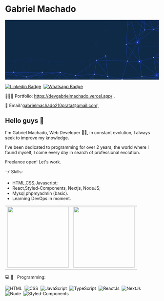 # Gabriel Machado



<svg xmlns="http://www.w3.org/2000/svg" version="1.1" xmlns:xlink="http://www.w3.org/1999/xlink" xmlns:svgjs="http://svgjs.com/svgjs" width="1440" height="560" preserveAspectRatio="none" viewBox="0 0 1440 560">
    <g mask="url(&quot;#SvgjsMask1000&quot;)" fill="none">
        <rect width="1440" height="560" x="0" y="0" fill="#0e2a47"></rect>
        <path d="M-54.93 394.78L-54.93 394.78" stroke="#132e65" stroke-width="1.5"></path>
        <path d="M-54.93 394.78L-90.02 513.57" stroke="#132e65" stroke-width="1.5"></path>
        <path d="M-54.93 394.78L98.93 384.87" stroke="#132e65" stroke-width="1.5"></path>
        <path d="M-54.93 394.78L91 547.94" stroke="#132e65" stroke-width="1.5"></path>
        <path d="M-54.93 394.78L220.31 497.7" stroke="#132e65" stroke-width="1.5"></path>
        <path d="M-54.93 394.78L243.09 359.2" stroke="#132e65" stroke-width="1.5"></path>
        <path d="M-54.93 394.78L-106.46 694.95" stroke="#132e65" stroke-width="1.5"></path>
        <path d="M-90.02 513.57L-90.02 513.57" stroke="#132e65" stroke-width="1.5"></path>
        <path d="M-90.02 513.57L-106.46 694.95" stroke="#132e65" stroke-width="1.5"></path>
        <path d="M-90.02 513.57L91 547.94" stroke="#132e65" stroke-width="1.5"></path>
        <path d="M-90.02 513.57L98.93 384.87" stroke="#132e65" stroke-width="1.5"></path>
        <path d="M-90.02 513.57L220.31 497.7" stroke="#132e65" stroke-width="1.5"></path>
        <path d="M-90.02 513.57L193.55 712.44" stroke="#132e65" stroke-width="1.5"></path>
        <path d="M-106.46 694.95L-106.46 694.95" stroke="#132e65" stroke-width="1.5"></path>
        <path d="M-106.46 694.95L91 547.94" stroke="#132e65" stroke-width="1.5"></path>
        <path d="M-106.46 694.95L193.55 712.44" stroke="#132e65" stroke-width="1.5"></path>
        <path d="M-106.46 694.95L98.93 384.87" stroke="#132e65" stroke-width="1.5"></path>
        <path d="M98.93 384.87L98.93 384.87" stroke="#132e65" stroke-width="1.5"></path>
        <path d="M98.93 384.87L243.09 359.2" stroke="#132e65" stroke-width="1.5"></path>
        <path d="M98.93 384.87L91 547.94" stroke="#132e65" stroke-width="1.5"></path>
        <path d="M98.93 384.87L220.31 497.7" stroke="#132e65" stroke-width="1.5"></path>
        <path d="M98.93 384.87L408.72 400.03" stroke="#132e65" stroke-width="1.5"></path>
        <path d="M91 547.94L91 547.94" stroke="#132e65" stroke-width="1.5"></path>
        <path d="M91 547.94L220.31 497.7" stroke="#132e65" stroke-width="1.5"></path>
        <path d="M91 547.94L193.55 712.44" stroke="#132e65" stroke-width="1.5"></path>
        <path d="M91 547.94L243.09 359.2" stroke="#132e65" stroke-width="1.5"></path>
        <path d="M243.09 359.2L243.09 359.2" stroke="#132e65" stroke-width="1.5"></path>
        <path d="M243.09 359.2L220.31 497.7" stroke="#132e65" stroke-width="1.5"></path>
        <path d="M243.09 359.2L408.72 400.03" stroke="#132e65" stroke-width="1.5"></path>
        <path d="M220.31 497.7L220.31 497.7" stroke="#132e65" stroke-width="1.5"></path>
        <path d="M193.55 712.44L193.55 712.44" stroke="#132e65" stroke-width="1.5"></path>
        <path d="M193.55 712.44L364.14 707.48" stroke="#132e65" stroke-width="1.5"></path>
        <path d="M193.55 712.44L220.31 497.7" stroke="#132e65" stroke-width="1.5"></path>
        <path d="M408.72 400.03L408.72 400.03" stroke="#132e65" stroke-width="1.5"></path>
        <path d="M408.72 400.03L502.79 389.81" stroke="#132e65" stroke-width="1.5"></path>
        <path d="M408.72 400.03L516 522.1" stroke="#132e65" stroke-width="1.5"></path>
        <path d="M364.14 707.48L364.14 707.48" stroke="#132e65" stroke-width="1.5"></path>
        <path d="M364.14 707.48L553.27 665.75" stroke="#132e65" stroke-width="1.5"></path>
        <path d="M364.14 707.48L516 522.1" stroke="#132e65" stroke-width="1.5"></path>
        <path d="M364.14 707.48L220.31 497.7" stroke="#132e65" stroke-width="1.5"></path>
        <path d="M502.79 389.81L502.79 389.81" stroke="#132e65" stroke-width="1.5"></path>
        <path d="M502.79 389.81L516 522.1" stroke="#132e65" stroke-width="1.5"></path>
        <path d="M502.79 389.81L708.5 388.69" stroke="#132e65" stroke-width="1.5"></path>
        <path d="M502.79 389.81L663.32 537.63" stroke="#132e65" stroke-width="1.5"></path>
        <path d="M502.79 389.81L243.09 359.2" stroke="#132e65" stroke-width="1.5"></path>
        <path d="M516 522.1L516 522.1" stroke="#132e65" stroke-width="1.5"></path>
        <path d="M516 522.1L663.32 537.63" stroke="#132e65" stroke-width="1.5"></path>
        <path d="M516 522.1L553.27 665.75" stroke="#132e65" stroke-width="1.5"></path>
        <path d="M553.27 665.75L553.27 665.75" stroke="#132e65" stroke-width="1.5"></path>
        <path d="M553.27 665.75L699.98 671.93" stroke="#132e65" stroke-width="1.5"></path>
        <path d="M553.27 665.75L663.32 537.63" stroke="#132e65" stroke-width="1.5"></path>
        <path d="M708.5 388.69L708.5 388.69" stroke="#132e65" stroke-width="1.5"></path>
        <path d="M708.5 388.69L790.51 381.8" stroke="#132e65" stroke-width="1.5"></path>
        <path d="M663.32 537.63L663.32 537.63" stroke="#132e65" stroke-width="1.5"></path>
        <path d="M663.32 537.63L791.17 516.95" stroke="#132e65" stroke-width="1.5"></path>
        <path d="M663.32 537.63L699.98 671.93" stroke="#132e65" stroke-width="1.5"></path>
        <path d="M699.98 671.93L699.98 671.93" stroke="#132e65" stroke-width="1.5"></path>
        <path d="M699.98 671.93L859.14 647.71" stroke="#132e65" stroke-width="1.5"></path>
        <path d="M699.98 671.93L791.17 516.95" stroke="#132e65" stroke-width="1.5"></path>
        <path d="M699.98 671.93L516 522.1" stroke="#132e65" stroke-width="1.5"></path>
        <path d="M699.98 671.93L977.52 678.32" stroke="#132e65" stroke-width="1.5"></path>
        <path d="M847.36 232.04L847.36 232.04" stroke="#132e65" stroke-width="1.5"></path>
        <path d="M847.36 232.04L950.37 347.84" stroke="#132e65" stroke-width="1.5"></path>
        <path d="M847.36 232.04L938.54 100.58" stroke="#132e65" stroke-width="1.5"></path>
        <path d="M790.51 381.8L790.51 381.8" stroke="#132e65" stroke-width="1.5"></path>
        <path d="M790.51 381.8L791.17 516.95" stroke="#132e65" stroke-width="1.5"></path>
        <path d="M791.17 516.95L791.17 516.95" stroke="#132e65" stroke-width="1.5"></path>
        <path d="M791.17 516.95L859.14 647.71" stroke="#132e65" stroke-width="1.5"></path>
        <path d="M791.17 516.95L708.5 388.69" stroke="#132e65" stroke-width="1.5"></path>
        <path d="M859.14 647.71L859.14 647.71" stroke="#132e65" stroke-width="1.5"></path>
        <path d="M859.14 647.71L977.52 678.32" stroke="#132e65" stroke-width="1.5"></path>
        <path d="M937.86 -39.16L937.86 -39.16" stroke="#132e65" stroke-width="1.5"></path>
        <path d="M937.86 -39.16L938.54 100.58" stroke="#132e65" stroke-width="1.5"></path>
        <path d="M937.86 -39.16L1156.4 -77.94" stroke="#132e65" stroke-width="1.5"></path>
        <path d="M938.54 100.58L938.54 100.58" stroke="#132e65" stroke-width="1.5"></path>
        <path d="M938.54 100.58L1156.64 43.47" stroke="#132e65" stroke-width="1.5"></path>
        <path d="M950.37 347.84L950.37 347.84" stroke="#132e65" stroke-width="1.5"></path>
        <path d="M950.37 347.84L790.51 381.8" stroke="#132e65" stroke-width="1.5"></path>
        <path d="M950.37 347.84L1129.7 383.02" stroke="#132e65" stroke-width="1.5"></path>
        <path d="M977.52 678.32L977.52 678.32" stroke="#132e65" stroke-width="1.5"></path>
        <path d="M977.52 678.32L1132.18 640.98" stroke="#132e65" stroke-width="1.5"></path>
        <path d="M977.52 678.32L1091.77 500.4" stroke="#132e65" stroke-width="1.5"></path>
        <path d="M977.52 678.32L791.17 516.95" stroke="#132e65" stroke-width="1.5"></path>
        <path d="M1156.4 -77.94L1156.4 -77.94" stroke="#132e65" stroke-width="1.5"></path>
        <path d="M1156.4 -77.94L1272.19 -46.59" stroke="#132e65" stroke-width="1.5"></path>
        <path d="M1156.4 -77.94L1156.64 43.47" stroke="#132e65" stroke-width="1.5"></path>
        <path d="M1156.4 -77.94L1310.74 40.74" stroke="#132e65" stroke-width="1.5"></path>
        <path d="M1156.4 -77.94L1397.73 -64.32" stroke="#132e65" stroke-width="1.5"></path>
        <path d="M1156.4 -77.94L938.54 100.58" stroke="#132e65" stroke-width="1.5"></path>
        <path d="M1156.64 43.47L1156.64 43.47" stroke="#132e65" stroke-width="1.5"></path>
        <path d="M1156.64 43.47L1272.19 -46.59" stroke="#132e65" stroke-width="1.5"></path>
        <path d="M1156.64 43.47L1310.74 40.74" stroke="#132e65" stroke-width="1.5"></path>
        <path d="M1141.93 214.02L1141.93 214.02" stroke="#132e65" stroke-width="1.5"></path>
        <path d="M1141.93 214.02L1272.81 249.89" stroke="#132e65" stroke-width="1.5"></path>
        <path d="M1141.93 214.02L1244.86 339.25" stroke="#132e65" stroke-width="1.5"></path>
        <path d="M1129.7 383.02L1129.7 383.02" stroke="#132e65" stroke-width="1.5"></path>
        <path d="M1129.7 383.02L1244.86 339.25" stroke="#132e65" stroke-width="1.5"></path>
        <path d="M1129.7 383.02L1091.77 500.4" stroke="#132e65" stroke-width="1.5"></path>
        <path d="M1091.77 500.4L1091.77 500.4" stroke="#132e65" stroke-width="1.5"></path>
        <path d="M1132.18 640.98L1132.18 640.98" stroke="#132e65" stroke-width="1.5"></path>
        <path d="M1132.18 640.98L1091.77 500.4" stroke="#132e65" stroke-width="1.5"></path>
        <path d="M1132.18 640.98L1249.12 551.7" stroke="#132e65" stroke-width="1.5"></path>
        <path d="M1272.19 -46.59L1272.19 -46.59" stroke="#132e65" stroke-width="1.5"></path>
        <path d="M1272.19 -46.59L1310.74 40.74" stroke="#132e65" stroke-width="1.5"></path>
        <path d="M1310.74 40.74L1310.74 40.74" stroke="#132e65" stroke-width="1.5"></path>
        <path d="M1310.74 40.74L1397.73 -64.32" stroke="#132e65" stroke-width="1.5"></path>
        <path d="M1310.74 40.74L1272.81 249.89" stroke="#132e65" stroke-width="1.5"></path>
        <path d="M1272.81 249.89L1272.81 249.89" stroke="#132e65" stroke-width="1.5"></path>
        <path d="M1272.81 249.89L1244.86 339.25" stroke="#132e65" stroke-width="1.5"></path>
        <path d="M1272.81 249.89L1390.76 253.33" stroke="#132e65" stroke-width="1.5"></path>
        <path d="M1272.81 249.89L1129.7 383.02" stroke="#132e65" stroke-width="1.5"></path>
        <path d="M1244.86 339.25L1244.86 339.25" stroke="#132e65" stroke-width="1.5"></path>
        <path d="M1249.12 551.7L1249.12 551.7" stroke="#132e65" stroke-width="1.5"></path>
        <path d="M1249.12 551.7L1310.52 670.71" stroke="#132e65" stroke-width="1.5"></path>
        <path d="M1249.12 551.7L1397.81 543.19" stroke="#132e65" stroke-width="1.5"></path>
        <path d="M1249.12 551.7L1091.77 500.4" stroke="#132e65" stroke-width="1.5"></path>
        <path d="M1249.12 551.7L1393.55 660.83" stroke="#132e65" stroke-width="1.5"></path>
        <path d="M1249.12 551.7L1129.7 383.02" stroke="#132e65" stroke-width="1.5"></path>
        <path d="M1310.52 670.71L1310.52 670.71" stroke="#132e65" stroke-width="1.5"></path>
        <path d="M1310.52 670.71L1393.55 660.83" stroke="#132e65" stroke-width="1.5"></path>
        <path d="M1310.52 670.71L1397.81 543.19" stroke="#132e65" stroke-width="1.5"></path>
        <path d="M1310.52 670.71L1132.18 640.98" stroke="#132e65" stroke-width="1.5"></path>
        <path d="M1310.52 670.71L1542.22 654.17" stroke="#132e65" stroke-width="1.5"></path>
        <path d="M1397.73 -64.32L1397.73 -64.32" stroke="#132e65" stroke-width="1.5"></path>
        <path d="M1397.73 -64.32L1272.19 -46.59" stroke="#132e65" stroke-width="1.5"></path>
        <path d="M1397.73 -64.32L1585.17 -92.47" stroke="#132e65" stroke-width="1.5"></path>
        <path d="M1390.76 253.33L1390.76 253.33" stroke="#132e65" stroke-width="1.5"></path>
        <path d="M1390.76 253.33L1413.61 393.56" stroke="#132e65" stroke-width="1.5"></path>
        <path d="M1413.61 393.56L1413.61 393.56" stroke="#132e65" stroke-width="1.5"></path>
        <path d="M1413.61 393.56L1397.81 543.19" stroke="#132e65" stroke-width="1.5"></path>
        <path d="M1413.61 393.56L1542.42 489.86" stroke="#132e65" stroke-width="1.5"></path>
        <path d="M1413.61 393.56L1581.99 381.5" stroke="#132e65" stroke-width="1.5"></path>
        <path d="M1397.81 543.19L1397.81 543.19" stroke="#132e65" stroke-width="1.5"></path>
        <path d="M1397.81 543.19L1393.55 660.83" stroke="#132e65" stroke-width="1.5"></path>
        <path d="M1397.81 543.19L1542.42 489.86" stroke="#132e65" stroke-width="1.5"></path>
        <path d="M1393.55 660.83L1393.55 660.83" stroke="#132e65" stroke-width="1.5"></path>
        <path d="M1393.55 660.83L1542.22 654.17" stroke="#132e65" stroke-width="1.5"></path>
        <path d="M1393.55 660.83L1542.42 489.86" stroke="#132e65" stroke-width="1.5"></path>
        <path d="M1393.55 660.83L1132.18 640.98" stroke="#132e65" stroke-width="1.5"></path>
        <path d="M1585.17 -92.47L1585.17 -92.47" stroke="#132e65" stroke-width="1.5"></path>
        <path d="M1585.17 -92.47L1597.21 103.98" stroke="#132e65" stroke-width="1.5"></path>
        <path d="M1585.17 -92.47L1310.74 40.74" stroke="#132e65" stroke-width="1.5"></path>
        <path d="M1585.17 -92.47L1272.19 -46.59" stroke="#132e65" stroke-width="1.5"></path>
        <path d="M1585.17 -92.47L1545.35 247.41" stroke="#132e65" stroke-width="1.5"></path>
        <path d="M1585.17 -92.47L1390.76 253.33" stroke="#132e65" stroke-width="1.5"></path>
        <path d="M1597.21 103.98L1597.21 103.98" stroke="#132e65" stroke-width="1.5"></path>
        <path d="M1597.21 103.98L1545.35 247.41" stroke="#132e65" stroke-width="1.5"></path>
        <path d="M1597.21 103.98L1390.76 253.33" stroke="#132e65" stroke-width="1.5"></path>
        <path d="M1597.21 103.98L1397.73 -64.32" stroke="#132e65" stroke-width="1.5"></path>
        <path d="M1545.35 247.41L1545.35 247.41" stroke="#132e65" stroke-width="1.5"></path>
        <path d="M1545.35 247.41L1581.99 381.5" stroke="#132e65" stroke-width="1.5"></path>
        <path d="M1545.35 247.41L1390.76 253.33" stroke="#132e65" stroke-width="1.5"></path>
        <path d="M1545.35 247.41L1413.61 393.56" stroke="#132e65" stroke-width="1.5"></path>
        <path d="M1545.35 247.41L1542.42 489.86" stroke="#132e65" stroke-width="1.5"></path>
        <path d="M1545.35 247.41L1272.81 249.89" stroke="#132e65" stroke-width="1.5"></path>
        <path d="M1581.99 381.5L1581.99 381.5" stroke="#132e65" stroke-width="1.5"></path>
        <path d="M1581.99 381.5L1542.42 489.86" stroke="#132e65" stroke-width="1.5"></path>
        <path d="M1542.42 489.86L1542.42 489.86" stroke="#132e65" stroke-width="1.5"></path>
        <path d="M1542.42 489.86L1542.22 654.17" stroke="#132e65" stroke-width="1.5"></path>
        <path d="M1542.22 654.17L1542.22 654.17" stroke="#132e65" stroke-width="1.5"></path>
        <path d="M1542.22 654.17L1397.81 543.19" stroke="#132e65" stroke-width="1.5"></path>
        <circle r="5" cx="-54.93" cy="394.78" fill="#132e65"></circle>
        <circle r="5" cx="-90.02" cy="513.57" fill="#132e65"></circle>
        <circle r="5" cx="-106.46" cy="694.95" fill="#132e65"></circle>
        <circle r="5" cx="98.93" cy="384.87" fill="#132e65"></circle>
        <circle r="5" cx="91" cy="547.94" fill="#132e65"></circle>
        <circle r="5" cx="243.09" cy="359.2" fill="#132e65"></circle>
        <circle r="5" cx="220.31" cy="497.7" fill="#132e65"></circle>
        <circle r="5" cx="193.55" cy="712.44" fill="#132e65"></circle>
        <circle r="5" cx="408.72" cy="400.03" fill="#132e65"></circle>
        <circle r="5" cx="364.14" cy="707.48" fill="#132e65"></circle>
        <circle r="5" cx="502.79" cy="389.81" fill="#132e65"></circle>
        <circle r="5" cx="516" cy="522.1" fill="#132e65"></circle>
        <circle r="5" cx="553.27" cy="665.75" fill="#132e65"></circle>
        <circle r="5" cx="708.5" cy="388.69" fill="#132e65"></circle>
        <circle r="5" cx="663.32" cy="537.63" fill="#132e65"></circle>
        <circle r="5" cx="699.98" cy="671.93" fill="#132e65"></circle>
        <circle r="5" cx="847.36" cy="232.04" fill="#132e65"></circle>
        <circle r="5" cx="790.51" cy="381.8" fill="#132e65"></circle>
        <circle r="5" cx="791.17" cy="516.95" fill="#132e65"></circle>
        <circle r="5" cx="859.14" cy="647.71" fill="#132e65"></circle>
        <circle r="5" cx="937.86" cy="-39.16" fill="#132e65"></circle>
        <circle r="5" cx="938.54" cy="100.58" fill="#132e65"></circle>
        <circle r="5" cx="950.37" cy="347.84" fill="#132e65"></circle>
        <circle r="5" cx="977.52" cy="678.32" fill="#132e65"></circle>
        <circle r="5" cx="1156.4" cy="-77.94" fill="#132e65"></circle>
        <circle r="5" cx="1156.64" cy="43.47" fill="#132e65"></circle>
        <circle r="5" cx="1141.93" cy="214.02" fill="#132e65"></circle>
        <circle r="5" cx="1129.7" cy="383.02" fill="#132e65"></circle>
        <circle r="5" cx="1091.77" cy="500.4" fill="#132e65"></circle>
        <circle r="5" cx="1132.18" cy="640.98" fill="#132e65"></circle>
        <circle r="5" cx="1272.19" cy="-46.59" fill="#132e65"></circle>
        <circle r="5" cx="1310.74" cy="40.74" fill="#132e65"></circle>
        <circle r="5" cx="1272.81" cy="249.89" fill="#132e65"></circle>
        <circle r="5" cx="1244.86" cy="339.25" fill="#132e65"></circle>
        <circle r="5" cx="1249.12" cy="551.7" fill="#132e65"></circle>
        <circle r="5" cx="1310.52" cy="670.71" fill="#132e65"></circle>
        <circle r="5" cx="1397.73" cy="-64.32" fill="#132e65"></circle>
        <circle r="5" cx="1390.76" cy="253.33" fill="#132e65"></circle>
        <circle r="5" cx="1413.61" cy="393.56" fill="#132e65"></circle>
        <circle r="5" cx="1397.81" cy="543.19" fill="#132e65"></circle>
        <circle r="5" cx="1393.55" cy="660.83" fill="#132e65"></circle>
        <circle r="5" cx="1585.17" cy="-92.47" fill="#132e65"></circle>
        <circle r="5" cx="1597.21" cy="103.98" fill="#132e65"></circle>
        <circle r="5" cx="1545.35" cy="247.41" fill="#132e65"></circle>
        <circle r="5" cx="1581.99" cy="381.5" fill="#132e65"></circle>
        <circle r="5" cx="1542.42" cy="489.86" fill="#132e65"></circle>
        <circle r="5" cx="1542.22" cy="654.17" fill="#132e65"></circle>
        <path d="M-79.52 496.92L-79.52 496.92" stroke="hsl(228.5, 77.2%, 51.5%)" stroke-width="1.5"></path>
        <path d="M-79.52 496.92L79.83 489.63" stroke="hsl(228.5, 77.2%, 51.5%)" stroke-width="1.5"></path>
        <path d="M-79.52 496.92L-100.75 698.48" stroke="hsl(228.5, 77.2%, 51.5%)" stroke-width="1.5"></path>
        <path d="M-79.52 496.92L202.78 533.99" stroke="hsl(228.5, 77.2%, 51.5%)" stroke-width="1.5"></path>
        <path d="M-79.52 496.92L233.69 706.62" stroke="hsl(228.5, 77.2%, 51.5%)" stroke-width="1.5"></path>
        <path d="M-79.52 496.92L348.19 489.91" stroke="hsl(228.5, 77.2%, 51.5%)" stroke-width="1.5"></path>
        <path d="M-79.52 496.92L338.27 701.38" stroke="hsl(228.5, 77.2%, 51.5%)" stroke-width="1.5"></path>
        <path d="M1112.53 663.65L1112.53 663.65" stroke="hsl(228.5, 77.2%, 51.5%)" stroke-width="1.5"></path>
        <path d="M1112.53 663.65L1095.36 556.46" stroke="hsl(228.5, 77.2%, 51.5%)" stroke-width="1.5"></path>
        <path d="M1112.53 663.65L989.62 644.23" stroke="hsl(228.5, 77.2%, 51.5%)" stroke-width="1.5"></path>
        <path d="M1112.53 663.65L1241.22 683.24" stroke="hsl(228.5, 77.2%, 51.5%)" stroke-width="1.5"></path>
        <path d="M1112.53 663.65L961.32 529.57" stroke="hsl(228.5, 77.2%, 51.5%)" stroke-width="1.5"></path>
        <path d="M1241.48 208.98L1241.48 208.98" stroke="hsl(228.5, 77.2%, 51.5%)" stroke-width="1.5"></path>
        <path d="M1241.48 208.98L1134.02 228.96" stroke="hsl(228.5, 77.2%, 51.5%)" stroke-width="1.5"></path>
        <path d="M1241.48 208.98L1308.35 94.43" stroke="hsl(228.5, 77.2%, 51.5%)" stroke-width="1.5"></path>
        <path d="M1241.48 208.98L1259.97 390.21" stroke="hsl(228.5, 77.2%, 51.5%)" stroke-width="1.5"></path>
        <path d="M1241.48 208.98L1392.99 87.61" stroke="hsl(228.5, 77.2%, 51.5%)" stroke-width="1.5"></path>
        <path d="M1241.48 208.98L1144.06 386.77" stroke="hsl(228.5, 77.2%, 51.5%)" stroke-width="1.5"></path>
        <path d="M1259.97 390.21L1259.97 390.21" stroke="hsl(228.5, 77.2%, 51.5%)" stroke-width="1.5"></path>
        <path d="M1259.97 390.21L1144.06 386.77" stroke="hsl(228.5, 77.2%, 51.5%)" stroke-width="1.5"></path>
        <path d="M1259.97 390.21L1389.75 352.36" stroke="hsl(228.5, 77.2%, 51.5%)" stroke-width="1.5"></path>
        <path d="M1421.32 516.7L1421.32 516.7" stroke="hsl(228.5, 77.2%, 51.5%)" stroke-width="1.5"></path>
        <path d="M1421.32 516.7L1281.39 532.98" stroke="hsl(228.5, 77.2%, 51.5%)" stroke-width="1.5"></path>
        <path d="M1421.32 516.7L1389.75 352.36" stroke="hsl(228.5, 77.2%, 51.5%)" stroke-width="1.5"></path>
        <path d="M1421.32 516.7L1414.25 690.56" stroke="hsl(228.5, 77.2%, 51.5%)" stroke-width="1.5"></path>
        <path d="M1421.32 516.7L1595.17 555.69" stroke="hsl(228.5, 77.2%, 51.5%)" stroke-width="1.5"></path>
        <path d="M1421.32 516.7L1259.97 390.21" stroke="hsl(228.5, 77.2%, 51.5%)" stroke-width="1.5"></path>
        <path d="M1569.75 357.02L1569.75 357.02" stroke="hsl(228.5, 77.2%, 51.5%)" stroke-width="1.5"></path>
        <path d="M1569.75 357.02L1611.79 205.61" stroke="hsl(228.5, 77.2%, 51.5%)" stroke-width="1.5"></path>
        <path d="M1569.75 357.02L1389.75 352.36" stroke="hsl(228.5, 77.2%, 51.5%)" stroke-width="1.5"></path>
        <path d="M1569.75 357.02L1595.17 555.69" stroke="hsl(228.5, 77.2%, 51.5%)" stroke-width="1.5"></path>
        <path d="M1569.75 357.02L1421.32 516.7" stroke="hsl(228.5, 77.2%, 51.5%)" stroke-width="1.5"></path>
        <path d="M-100.75 698.48L-100.75 698.48" stroke="hsl(228.5, 77.2%, 51.5%)" stroke-width="1.5"></path>
        <path d="M-100.75 698.48L79.83 489.63" stroke="hsl(228.5, 77.2%, 51.5%)" stroke-width="1.5"></path>
        <path d="M-100.75 698.48L233.69 706.62" stroke="hsl(228.5, 77.2%, 51.5%)" stroke-width="1.5"></path>
        <path d="M-100.75 698.48L202.78 533.99" stroke="hsl(228.5, 77.2%, 51.5%)" stroke-width="1.5"></path>
        <path d="M-100.75 698.48L338.27 701.38" stroke="hsl(228.5, 77.2%, 51.5%)" stroke-width="1.5"></path>
        <path d="M-100.75 698.48L348.19 489.91" stroke="hsl(228.5, 77.2%, 51.5%)" stroke-width="1.5"></path>
        <path d="M79.83 489.63L79.83 489.63" stroke="hsl(228.5, 77.2%, 51.5%)" stroke-width="1.5"></path>
        <path d="M79.83 489.63L202.78 533.99" stroke="hsl(228.5, 77.2%, 51.5%)" stroke-width="1.5"></path>
        <path d="M202.78 533.99L202.78 533.99" stroke="hsl(228.5, 77.2%, 51.5%)" stroke-width="1.5"></path>
        <path d="M202.78 533.99L348.19 489.91" stroke="hsl(228.5, 77.2%, 51.5%)" stroke-width="1.5"></path>
        <path d="M202.78 533.99L233.69 706.62" stroke="hsl(228.5, 77.2%, 51.5%)" stroke-width="1.5"></path>
        <path d="M202.78 533.99L338.27 701.38" stroke="hsl(228.5, 77.2%, 51.5%)" stroke-width="1.5"></path>
        <path d="M202.78 533.99L515.28 491.59" stroke="hsl(228.5, 77.2%, 51.5%)" stroke-width="1.5"></path>
        <path d="M233.69 706.62L233.69 706.62" stroke="hsl(228.5, 77.2%, 51.5%)" stroke-width="1.5"></path>
        <path d="M233.69 706.62L338.27 701.38" stroke="hsl(228.5, 77.2%, 51.5%)" stroke-width="1.5"></path>
        <path d="M233.69 706.62L348.19 489.91" stroke="hsl(228.5, 77.2%, 51.5%)" stroke-width="1.5"></path>
        <path d="M233.69 706.62L79.83 489.63" stroke="hsl(228.5, 77.2%, 51.5%)" stroke-width="1.5"></path>
        <path d="M233.69 706.62L505.7 680.61" stroke="hsl(228.5, 77.2%, 51.5%)" stroke-width="1.5"></path>
        <path d="M348.19 489.91L348.19 489.91" stroke="hsl(228.5, 77.2%, 51.5%)" stroke-width="1.5"></path>
        <path d="M348.19 489.91L515.28 491.59" stroke="hsl(228.5, 77.2%, 51.5%)" stroke-width="1.5"></path>
        <path d="M348.19 489.91L338.27 701.38" stroke="hsl(228.5, 77.2%, 51.5%)" stroke-width="1.5"></path>
        <path d="M338.27 701.38L338.27 701.38" stroke="hsl(228.5, 77.2%, 51.5%)" stroke-width="1.5"></path>
        <path d="M515.28 491.59L515.28 491.59" stroke="hsl(228.5, 77.2%, 51.5%)" stroke-width="1.5"></path>
        <path d="M515.28 491.59L661.05 522.37" stroke="hsl(228.5, 77.2%, 51.5%)" stroke-width="1.5"></path>
        <path d="M515.28 491.59L505.7 680.61" stroke="hsl(228.5, 77.2%, 51.5%)" stroke-width="1.5"></path>
        <path d="M515.28 491.59L705.32 658.57" stroke="hsl(228.5, 77.2%, 51.5%)" stroke-width="1.5"></path>
        <path d="M515.28 491.59L338.27 701.38" stroke="hsl(228.5, 77.2%, 51.5%)" stroke-width="1.5"></path>
        <path d="M505.7 680.61L505.7 680.61" stroke="hsl(228.5, 77.2%, 51.5%)" stroke-width="1.5"></path>
        <path d="M505.7 680.61L338.27 701.38" stroke="hsl(228.5, 77.2%, 51.5%)" stroke-width="1.5"></path>
        <path d="M505.7 680.61L705.32 658.57" stroke="hsl(228.5, 77.2%, 51.5%)" stroke-width="1.5"></path>
        <path d="M505.7 680.61L661.05 522.37" stroke="hsl(228.5, 77.2%, 51.5%)" stroke-width="1.5"></path>
        <path d="M661.05 522.37L661.05 522.37" stroke="hsl(228.5, 77.2%, 51.5%)" stroke-width="1.5"></path>
        <path d="M661.05 522.37L705.32 658.57" stroke="hsl(228.5, 77.2%, 51.5%)" stroke-width="1.5"></path>
        <path d="M705.32 658.57L705.32 658.57" stroke="hsl(228.5, 77.2%, 51.5%)" stroke-width="1.5"></path>
        <path d="M705.32 658.57L807.98 701.87" stroke="hsl(228.5, 77.2%, 51.5%)" stroke-width="1.5"></path>
        <path d="M705.32 658.57L834.61 509.08" stroke="hsl(228.5, 77.2%, 51.5%)" stroke-width="1.5"></path>
        <path d="M857.34 377.68L857.34 377.68" stroke="hsl(228.5, 77.2%, 51.5%)" stroke-width="1.5"></path>
        <path d="M857.34 377.68L941.82 338.2" stroke="hsl(228.5, 77.2%, 51.5%)" stroke-width="1.5"></path>
        <path d="M857.34 377.68L834.61 509.08" stroke="hsl(228.5, 77.2%, 51.5%)" stroke-width="1.5"></path>
        <path d="M857.34 377.68L961.32 529.57" stroke="hsl(228.5, 77.2%, 51.5%)" stroke-width="1.5"></path>
        <path d="M857.34 377.68L661.05 522.37" stroke="hsl(228.5, 77.2%, 51.5%)" stroke-width="1.5"></path>
        <path d="M857.34 377.68L1144.06 386.77" stroke="hsl(228.5, 77.2%, 51.5%)" stroke-width="1.5"></path>
        <path d="M834.61 509.08L834.61 509.08" stroke="hsl(228.5, 77.2%, 51.5%)" stroke-width="1.5"></path>
        <path d="M834.61 509.08L961.32 529.57" stroke="hsl(228.5, 77.2%, 51.5%)" stroke-width="1.5"></path>
        <path d="M834.61 509.08L661.05 522.37" stroke="hsl(228.5, 77.2%, 51.5%)" stroke-width="1.5"></path>
        <path d="M834.61 509.08L807.98 701.87" stroke="hsl(228.5, 77.2%, 51.5%)" stroke-width="1.5"></path>
        <path d="M807.98 701.87L807.98 701.87" stroke="hsl(228.5, 77.2%, 51.5%)" stroke-width="1.5"></path>
        <path d="M807.98 701.87L989.62 644.23" stroke="hsl(228.5, 77.2%, 51.5%)" stroke-width="1.5"></path>
        <path d="M941.82 338.2L941.82 338.2" stroke="hsl(228.5, 77.2%, 51.5%)" stroke-width="1.5"></path>
        <path d="M941.82 338.2L961.32 529.57" stroke="hsl(228.5, 77.2%, 51.5%)" stroke-width="1.5"></path>
        <path d="M961.32 529.57L961.32 529.57" stroke="hsl(228.5, 77.2%, 51.5%)" stroke-width="1.5"></path>
        <path d="M961.32 529.57L989.62 644.23" stroke="hsl(228.5, 77.2%, 51.5%)" stroke-width="1.5"></path>
        <path d="M961.32 529.57L1095.36 556.46" stroke="hsl(228.5, 77.2%, 51.5%)" stroke-width="1.5"></path>
        <path d="M989.62 644.23L989.62 644.23" stroke="hsl(228.5, 77.2%, 51.5%)" stroke-width="1.5"></path>
        <path d="M989.62 644.23L1095.36 556.46" stroke="hsl(228.5, 77.2%, 51.5%)" stroke-width="1.5"></path>
        <path d="M1155.27 -68.07L1155.27 -68.07" stroke="hsl(228.5, 77.2%, 51.5%)" stroke-width="1.5"></path>
        <path d="M1155.27 -68.07L1307.43 -75.34" stroke="hsl(228.5, 77.2%, 51.5%)" stroke-width="1.5"></path>
        <path d="M1155.27 -68.07L1308.35 94.43" stroke="hsl(228.5, 77.2%, 51.5%)" stroke-width="1.5"></path>
        <path d="M1155.27 -68.07L1392.99 87.61" stroke="hsl(228.5, 77.2%, 51.5%)" stroke-width="1.5"></path>
        <path d="M1155.27 -68.07L1241.48 208.98" stroke="hsl(228.5, 77.2%, 51.5%)" stroke-width="1.5"></path>
        <path d="M1155.27 -68.07L1134.02 228.96" stroke="hsl(228.5, 77.2%, 51.5%)" stroke-width="1.5"></path>
        <path d="M1155.27 -68.07L1561 51.55" stroke="hsl(228.5, 77.2%, 51.5%)" stroke-width="1.5"></path>
        <path d="M1134.02 228.96L1134.02 228.96" stroke="hsl(228.5, 77.2%, 51.5%)" stroke-width="1.5"></path>
        <path d="M1134.02 228.96L1144.06 386.77" stroke="hsl(228.5, 77.2%, 51.5%)" stroke-width="1.5"></path>
        <path d="M1134.02 228.96L1259.97 390.21" stroke="hsl(228.5, 77.2%, 51.5%)" stroke-width="1.5"></path>
        <path d="M1134.02 228.96L1308.35 94.43" stroke="hsl(228.5, 77.2%, 51.5%)" stroke-width="1.5"></path>
        <path d="M1144.06 386.77L1144.06 386.77" stroke="hsl(228.5, 77.2%, 51.5%)" stroke-width="1.5"></path>
        <path d="M1144.06 386.77L1095.36 556.46" stroke="hsl(228.5, 77.2%, 51.5%)" stroke-width="1.5"></path>
        <path d="M1144.06 386.77L1281.39 532.98" stroke="hsl(228.5, 77.2%, 51.5%)" stroke-width="1.5"></path>
        <path d="M1095.36 556.46L1095.36 556.46" stroke="hsl(228.5, 77.2%, 51.5%)" stroke-width="1.5"></path>
        <path d="M1307.43 -75.34L1307.43 -75.34" stroke="hsl(228.5, 77.2%, 51.5%)" stroke-width="1.5"></path>
        <path d="M1307.43 -75.34L1308.35 94.43" stroke="hsl(228.5, 77.2%, 51.5%)" stroke-width="1.5"></path>
        <path d="M1307.43 -75.34L1392.99 87.61" stroke="hsl(228.5, 77.2%, 51.5%)" stroke-width="1.5"></path>
        <path d="M1307.43 -75.34L1561 51.55" stroke="hsl(228.5, 77.2%, 51.5%)" stroke-width="1.5"></path>
        <path d="M1307.43 -75.34L1241.48 208.98" stroke="hsl(228.5, 77.2%, 51.5%)" stroke-width="1.5"></path>
        <path d="M1307.43 -75.34L1603.93 -69.94" stroke="hsl(228.5, 77.2%, 51.5%)" stroke-width="1.5"></path>
        <path d="M1308.35 94.43L1308.35 94.43" stroke="hsl(228.5, 77.2%, 51.5%)" stroke-width="1.5"></path>
        <path d="M1308.35 94.43L1392.99 87.61" stroke="hsl(228.5, 77.2%, 51.5%)" stroke-width="1.5"></path>
        <path d="M1281.39 532.98L1281.39 532.98" stroke="hsl(228.5, 77.2%, 51.5%)" stroke-width="1.5"></path>
        <path d="M1281.39 532.98L1259.97 390.21" stroke="hsl(228.5, 77.2%, 51.5%)" stroke-width="1.5"></path>
        <path d="M1281.39 532.98L1241.22 683.24" stroke="hsl(228.5, 77.2%, 51.5%)" stroke-width="1.5"></path>
        <path d="M1281.39 532.98L1095.36 556.46" stroke="hsl(228.5, 77.2%, 51.5%)" stroke-width="1.5"></path>
        <path d="M1241.22 683.24L1241.22 683.24" stroke="hsl(228.5, 77.2%, 51.5%)" stroke-width="1.5"></path>
        <path d="M1241.22 683.24L1414.25 690.56" stroke="hsl(228.5, 77.2%, 51.5%)" stroke-width="1.5"></path>
        <path d="M1241.22 683.24L1095.36 556.46" stroke="hsl(228.5, 77.2%, 51.5%)" stroke-width="1.5"></path>
        <path d="M1241.22 683.24L1421.32 516.7" stroke="hsl(228.5, 77.2%, 51.5%)" stroke-width="1.5"></path>
        <path d="M1392.99 87.61L1392.99 87.61" stroke="hsl(228.5, 77.2%, 51.5%)" stroke-width="1.5"></path>
        <path d="M1392.99 87.61L1561 51.55" stroke="hsl(228.5, 77.2%, 51.5%)" stroke-width="1.5"></path>
        <path d="M1392.99 87.61L1611.79 205.61" stroke="hsl(228.5, 77.2%, 51.5%)" stroke-width="1.5"></path>
        <path d="M1389.75 352.36L1389.75 352.36" stroke="hsl(228.5, 77.2%, 51.5%)" stroke-width="1.5"></path>
        <path d="M1414.25 690.56L1414.25 690.56" stroke="hsl(228.5, 77.2%, 51.5%)" stroke-width="1.5"></path>
        <path d="M1414.25 690.56L1569.22 668.18" stroke="hsl(228.5, 77.2%, 51.5%)" stroke-width="1.5"></path>
        <path d="M1414.25 690.56L1281.39 532.98" stroke="hsl(228.5, 77.2%, 51.5%)" stroke-width="1.5"></path>
        <path d="M1414.25 690.56L1595.17 555.69" stroke="hsl(228.5, 77.2%, 51.5%)" stroke-width="1.5"></path>
        <path d="M1414.25 690.56L1112.53 663.65" stroke="hsl(228.5, 77.2%, 51.5%)" stroke-width="1.5"></path>
        <path d="M1603.93 -69.94L1603.93 -69.94" stroke="hsl(228.5, 77.2%, 51.5%)" stroke-width="1.5"></path>
        <path d="M1603.93 -69.94L1561 51.55" stroke="hsl(228.5, 77.2%, 51.5%)" stroke-width="1.5"></path>
        <path d="M1603.93 -69.94L1392.99 87.61" stroke="hsl(228.5, 77.2%, 51.5%)" stroke-width="1.5"></path>
        <path d="M1603.93 -69.94L1611.79 205.61" stroke="hsl(228.5, 77.2%, 51.5%)" stroke-width="1.5"></path>
        <path d="M1561 51.55L1561 51.55" stroke="hsl(228.5, 77.2%, 51.5%)" stroke-width="1.5"></path>
        <path d="M1561 51.55L1611.79 205.61" stroke="hsl(228.5, 77.2%, 51.5%)" stroke-width="1.5"></path>
        <path d="M1611.79 205.61L1611.79 205.61" stroke="hsl(228.5, 77.2%, 51.5%)" stroke-width="1.5"></path>
        <path d="M1611.79 205.61L1389.75 352.36" stroke="hsl(228.5, 77.2%, 51.5%)" stroke-width="1.5"></path>
        <path d="M1595.17 555.69L1595.17 555.69" stroke="hsl(228.5, 77.2%, 51.5%)" stroke-width="1.5"></path>
        <path d="M1595.17 555.69L1569.22 668.18" stroke="hsl(228.5, 77.2%, 51.5%)" stroke-width="1.5"></path>
        <path d="M1595.17 555.69L1389.75 352.36" stroke="hsl(228.5, 77.2%, 51.5%)" stroke-width="1.5"></path>
        <path d="M1595.17 555.69L1281.39 532.98" stroke="hsl(228.5, 77.2%, 51.5%)" stroke-width="1.5"></path>
        <path d="M1569.22 668.18L1569.22 668.18" stroke="hsl(228.5, 77.2%, 51.5%)" stroke-width="1.5"></path>
        <circle r="25" cx="-79.52" cy="496.92" fill="url(#SvgjsRadialGradient1001)"></circle>
        <circle r="25" cx="1112.53" cy="663.65" fill="url(#SvgjsRadialGradient1001)"></circle>
        <circle r="25" cx="1241.48" cy="208.98" fill="url(#SvgjsRadialGradient1001)"></circle>
        <circle r="25" cx="1259.97" cy="390.21" fill="url(#SvgjsRadialGradient1001)"></circle>
        <circle r="25" cx="1421.32" cy="516.7" fill="url(#SvgjsRadialGradient1001)"></circle>
        <circle r="25" cx="1569.75" cy="357.02" fill="url(#SvgjsRadialGradient1001)"></circle>
        <circle r="5" cx="-100.75" cy="698.48" fill="#8b9ad9"></circle>
        <circle r="5" cx="79.83" cy="489.63" fill="#8b9ad9"></circle>
        <circle r="5" cx="202.78" cy="533.99" fill="#8b9ad9"></circle>
        <circle r="5" cx="233.69" cy="706.62" fill="#8b9ad9"></circle>
        <circle r="5" cx="348.19" cy="489.91" fill="#8b9ad9"></circle>
        <circle r="5" cx="338.27" cy="701.38" fill="#8b9ad9"></circle>
        <circle r="5" cx="515.28" cy="491.59" fill="#8b9ad9"></circle>
        <circle r="5" cx="505.7" cy="680.61" fill="#8b9ad9"></circle>
        <circle r="5" cx="661.05" cy="522.37" fill="#8b9ad9"></circle>
        <circle r="5" cx="705.32" cy="658.57" fill="#8b9ad9"></circle>
        <circle r="5" cx="857.34" cy="377.68" fill="#8b9ad9"></circle>
        <circle r="5" cx="834.61" cy="509.08" fill="#8b9ad9"></circle>
        <circle r="5" cx="807.98" cy="701.87" fill="#8b9ad9"></circle>
        <circle r="5" cx="941.82" cy="338.2" fill="#8b9ad9"></circle>
        <circle r="5" cx="961.32" cy="529.57" fill="#8b9ad9"></circle>
        <circle r="5" cx="989.62" cy="644.23" fill="#8b9ad9"></circle>
        <circle r="5" cx="1155.27" cy="-68.07" fill="#8b9ad9"></circle>
        <circle r="5" cx="1134.02" cy="228.96" fill="#8b9ad9"></circle>
        <circle r="5" cx="1144.06" cy="386.77" fill="#8b9ad9"></circle>
        <circle r="5" cx="1095.36" cy="556.46" fill="#8b9ad9"></circle>
        <circle r="5" cx="1307.43" cy="-75.34" fill="#8b9ad9"></circle>
        <circle r="5" cx="1308.35" cy="94.43" fill="#8b9ad9"></circle>
        <circle r="5" cx="1281.39" cy="532.98" fill="#8b9ad9"></circle>
        <circle r="5" cx="1241.22" cy="683.24" fill="#8b9ad9"></circle>
        <circle r="5" cx="1392.99" cy="87.61" fill="#8b9ad9"></circle>
        <circle r="5" cx="1389.75" cy="352.36" fill="#8b9ad9"></circle>
        <circle r="5" cx="1414.25" cy="690.56" fill="#8b9ad9"></circle>
        <circle r="5" cx="1603.93" cy="-69.94" fill="#8b9ad9"></circle>
        <circle r="5" cx="1561" cy="51.55" fill="#8b9ad9"></circle>
        <circle r="5" cx="1611.79" cy="205.61" fill="#8b9ad9"></circle>
        <circle r="5" cx="1595.17" cy="555.69" fill="#8b9ad9"></circle>
        <circle r="5" cx="1569.22" cy="668.18" fill="#8b9ad9"></circle>
    </g>
    <defs>
        <mask id="SvgjsMask1000">
            <rect width="1440" height="560" fill="#ffffff"></rect>
        </mask>
        <radialGradient id="SvgjsRadialGradient1001">
            <stop stop-color="#ffffff" offset="0.1"></stop>
            <stop stop-color="#1735b3" offset="0.2"></stop>
            <stop stop-color="rgba(23, 53, 179, 0)" offset="1"></stop>
        </radialGradient>
    </defs>
</svg>

[![Linkedin Badge](https://img.shields.io/badge/-LinkedIn-0077B5?style=flat&logo=Linkedin&logoColor=white&link=https://www.linkedin.com/in/gabriel-machado-962015209)](https://www.linkedin.com/in/gabriel-machado-962015209/)&nbsp;
[![Whatsapp Badge](https://img.shields.io/badge/-Whatsapp-2DB540?style=flat&labelColor=whatsapp&logo=whatsapp&logoColor=white&link=https://api.whatsapp.com/send?phone=5511997813725&text=Olá%20Gabriel!%20Vi%20seu%20perfil%20no%20Github%20e%20gostaria%20de%20entrar%20em%20contato%20com%20você)](https://api.whatsapp.com/send?phone=5511997813725&text=Olá%20Gabriel!%20Vi%20seu%20perfil%20no%20Github%20e%20gostaria%20de%20entrar%20em%20contato%20com%20você)&nbsp;


   👨🏻‍💻 Portfolio: https://devgabrielmachado.vercel.app/ ,
   
   👋 Email:'gabrielmachado210prata@gmail.com',


## Hello guys 👋


I'm Gabriel Machado, Web Developer 👨‍💻, in constant evolution, I always seek to improve my knowledge.

I've been dedicated to programming for over 2 years, the world where I found myself, I come every day
in search of professional evolution.

Freelance open!
Let's work.



-⚡ Skills:
-  HTML,CSS,Javascript;
-  React,Styled-Components, Nextjs, NodeJS;
-  Mysql,phpmyadmin (basic).
-  Learning DevOps in moment.

 <table align="center">
  <row>
    <td>
     <!-- Card -->
      <img height='200' src='https://github-readme-stats.vercel.app/api/top-langs/?username=Gabriel-025&layout=compact&theme=react'>
    </td>
    <td>
      <img height='200' src='https://github-readme-stats.vercel.app/api?username=Gabriel-025&show_icons=true&count_private=true&theme=react'>
    </td>  
  </row>
</table> 




💻 📱 &nbsp; Programming: <br/>


![HTML](https://img.shields.io/badge/-HTML-E44D25?style=flat&logoColor=fff&logo=html5)&nbsp;
![CSS](https://img.shields.io/badge/-CSS-254DE6?style=flat&logoColor=fff&logo=css3)&nbsp;
![JavaScript](https://img.shields.io/badge/-JavaScript-FEAE32?style=flat&logoColor=fff&logo=javascript)&nbsp;
![TypeScript](https://img.shields.io/badge/-TypeScript-007ACC?style=flat&logoColor=fff&logo=typescript)&nbsp;
![ReactJs](https://img.shields.io/badge/-React.js-18BCEE?style=flat&logoColor=fff&logo=react)&nbsp;
![NextJs](https://img.shields.io/badge/-Nextjs-ffffff?style=flat&logoColor=fff&logo=nextjs)&nbsp;
![Node](https://img.shields.io/badge/-Node.js-5B9856?style=flat&logoColor=fff&logo=node.js)&nbsp;
![Styled-Components](https://img.shields.io/badge/-Styled_Components-DB9A64?style=flat&logoColor=fff&logo=styled-components)&nbsp;     

